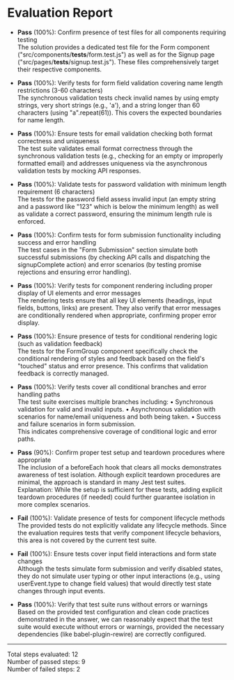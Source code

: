 # Evaluation Report

- **Pass** (100%): Confirm presence of test files for all components requiring testing  
  The solution provides a dedicated test file for the Form component ("src/components/__tests__/form.test.js") as well as for the Signup page ("src/pages/__tests__/signup.test.js"). These files comprehensively target their respective components.

- **Pass** (100%): Verify tests for form field validation covering name length restrictions (3-60 characters)  
  The synchronous validation tests check invalid names by using empty strings, very short strings (e.g., 'a'), and a string longer than 60 characters (using "a".repeat(61)). This covers the expected boundaries for name length.

- **Pass** (100%): Ensure tests for email validation checking both format correctness and uniqueness  
  The test suite validates email format correctness through the synchronous validation tests (e.g., checking for an empty or improperly formatted email) and addresses uniqueness via the asynchronous validation tests by mocking API responses.

- **Pass** (100%): Validate tests for password validation with minimum length requirement (6 characters)  
  The tests for the password field assess invalid input (an empty string and a password like "123" which is below the minimum length) as well as validate a correct password, ensuring the minimum length rule is enforced.

- **Pass** (100%): Confirm tests for form submission functionality including success and error handling  
  The test cases in the "Form Submission" section simulate both successful submissions (by checking API calls and dispatching the signupComplete action) and error scenarios (by testing promise rejections and ensuring error handling).

- **Pass** (100%): Verify tests for component rendering including proper display of UI elements and error messages  
  The rendering tests ensure that all key UI elements (headings, input fields, buttons, links) are present. They also verify that error messages are conditionally rendered when appropriate, confirming proper error display.

- **Pass** (100%): Ensure presence of tests for conditional rendering logic (such as validation feedback)  
  The tests for the FormGroup component specifically check the conditional rendering of styles and feedback based on the field's "touched" status and error presence. This confirms that validation feedback is correctly managed.

- **Pass** (100%): Verify tests cover all conditional branches and error handling paths  
  The test suite exercises multiple branches including:
  • Synchronous validation for valid and invalid inputs.
  • Asynchronous validation with scenarios for name/email uniqueness and both being taken.
  • Success and failure scenarios in form submission.  
  This indicates comprehensive coverage of conditional logic and error paths.

- **Pass** (90%): Confirm proper test setup and teardown procedures where appropriate  
  The inclusion of a beforeEach hook that clears all mocks demonstrates awareness of test isolation. Although explicit teardown procedures are minimal, the approach is standard in many Jest test suites.  
  Explanation: While the setup is sufficient for these tests, adding explicit teardown procedures (if needed) could further guarantee isolation in more complex scenarios.

- **Fail** (100%): Validate presence of tests for component lifecycle methods  
  The provided tests do not explicitly validate any lifecycle methods. Since the evaluation requires tests that verify component lifecycle behaviors, this area is not covered by the current test suite.

- **Fail** (100%): Ensure tests cover input field interactions and form state changes  
  Although the tests simulate form submission and verify disabled states, they do not simulate user typing or other input interactions (e.g., using userEvent.type to change field values) that would directly test state changes through input events.

- **Pass** (100%): Verify that test suite runs without errors or warnings  
  Based on the provided test configuration and clean code practices demonstrated in the answer, we can reasonably expect that the test suite would execute without errors or warnings, provided the necessary dependencies (like babel-plugin-rewire) are correctly configured.

---

Total steps evaluated: 12  
Number of passed steps: 9  
Number of failed steps: 2